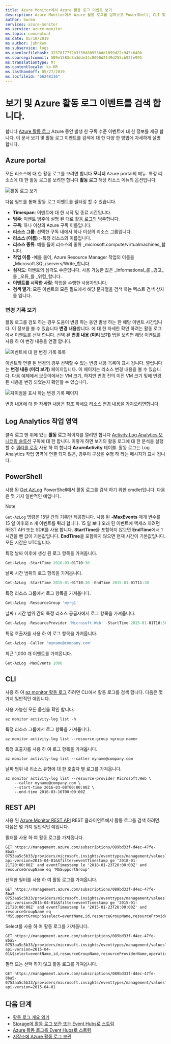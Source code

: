 ```yaml
---
title: Azure Monitor에서 Azure 활동 로그 이벤트 보기
description: Azure Monitor에서 Azure 활동 로그를 살펴보고 PowerShell, CLI 및 REST API를 사용 하 여 검색 합니다.
author: bwren
services: azure-monitor
ms.service: azure-monitor
ms.topic: conceptual
ms.date: 05/10/2019
ms.author: johnkem
ms.subservice: logs
ms.openlocfilehash: 32578f77f2b3f30d80953bdd1099d22c945c640b
ms.sourcegitcommit: 509e1583c3a3dde34c8090d2149d255cb92fe991
ms.translationtype: MT
ms.contentlocale: ko-KR
ms.lasthandoff: 05/27/2019
ms.locfileid: "66248116"
---
```

# <a name="view-and-retrieve-azure-activity-log-events"></a>보기 및 Azure 활동 로그 이벤트를 검색 합니다.

합니다 [Azure 활동 로그](activity-logs-overview.md) Azure 동안 발생 한 구독 수준 이벤트에 대 한 정보를 제공 합니다. 이 문서 보기 및 활동 로그 이벤트를 검색에 대 한 다양 한 방법에 자세하게 설명 합니다.

## <a name="azure-portal"></a>Azure portal
모든 리소스에 대 한 활동 로그를 보려면 합니다 **모니터** Azure portal의 메뉴. 특정 리소스에 대 한 활동 로그를 보려면 합니다 **활동 로그** 해당 리소스 메뉴의 옵션입니다.

![활동 로그 보기](./media/activity-logs-overview/view-activity-log.png)

다음 필드를 통해 활동 로그 이벤트를 필터링 할 수 있습니다.

* **Timespan**: 이벤트에 대 한 시작 및 종료 시간입니다.
* **범주**: 이벤트 범주에 설명 된 대로 [활동 로그의 범주](activity-logs-overview.md#categories-in-the-activity-log)합니다.
* **구독**: 하나 이상의 Azure 구독 이름입니다.
* **리소스 그룹**: 선택한 구독 내에서 하나 이상의 리소스 그룹입니다.
* **리소스 (이름)** :-특정 리소스의 이름입니다.
* **리소스 종류**: 예를 들어 리소스의 종류 _microsoft.compute/virtualmachines_합니다.
* **작업 이름** -예를 들어, Azure Resource Manager 작업의 이름을 _Microsoft.SQL/servers/Write_합니다.
* **심각도**: 이벤트의 심각도 수준입니다. 사용 가능한 값은 _Informational_를 _경고_를 _오류_를 _위험_합니다.
* **이벤트를 시작한 사람**: 작업을 수행한 사용자입니다.
* **검색 열기**: 모든 이벤트의 모든 필드에서 해당 문자열을 검색 하는 텍스트 검색 상자를 엽니다.

### <a name="view-change-history"></a>변경 기록 보기

활동 로그를 검토 하는 경우 도움이 변경 하는 동안 발생 하는 한 해당 이벤트 시간입니다. 이 정보를 볼 수 있습니다 **변경 내용**합니다. 에 대 한 자세한 확인 하려는 활동 로그에서 이벤트를 선택 합니다. 선택 된 **변경 내용 (미리 보기)** 탭을 보려면 해당 이벤트를 사용 하 여 변경 내용을 연결 합니다.

![이벤트에 대 한 변경 기록 목록](media/activity-logs-overview/change-history-event.png)

이벤트와 연결 된 변경의 경우 선택할 수 있는 변경 내용 목록이 표시 됩니다. 열립니다는 **변경 내용 (미리 보기)** 페이지입니다. 이 페이지는 리소스 변경 내용을 볼 수 있습니다. 다음 예제에서 보듯이에서는 VM 크기, 하지만 변경 전의 이전 VM 크기 및에 변경 된 내용을 변경 되었는지 확인할 수 있습니다.

![차이점을 표시 하는 변경 기록 페이지](media/activity-logs-overview/change-history-event-details.png)

변경 내용에 대 한 자세한 내용은 참조 하세요 [리소스 변경 내용을 가져오려면](../../governance/resource-graph/how-to/get-resource-changes.md)합니다.


## <a name="log-analytics-workspace"></a>Log Analytics 작업 영역
클릭 **로그** 맨 위에 있는 **활동 로그** 페이지를 열려면 합니다 [Activity Log Analytics 모니터링 솔루션](activity-log-collect.md) 구독에 대 한 합니다. 이렇게 하면 보기의 활동 로그에 대 한 분석을 실행할 수 [쿼리를 로깅](../log-query/log-query-overview.md) 사용 하 여 합니다 **AzureActivity** 테이블. 활동 로그는 Log Analytics 작업 영역에 연결 되지 않은, 경우이 구성을 수행 하 라는 메시지가 표시 됩니다.



## <a name="powershell"></a>PowerShell
사용 된 [Get AzLog](https://docs.microsoft.com/powershell/module/az.monitor/get-azlog) PowerShell에서 활동 로그를 검색 하기 위한 cmdlet입니다. 다음은 몇 가지 일반적인 예입니다.

> [!NOTE]
> `Get-AzLog` 명령은 15일 간의 기록만 제공합니다. 사용 된 **-MaxEvents** 매개 변수를 15 일 이후의 n 개 이벤트를 쿼리 합니다. 15 일 보다 오래 된 이벤트에 액세스 하려면 REST API 또는 SDK를 사용 합니다. **StartTime**을 포함하지 않으면 **EndTime**에서 1시간을 뺀 값이 기본값입니다. **EndTime**을 포함하지 않으면 현재 시간이 기본값입니다. 모든 시간은 UTC입니다.


특정 날짜 이후에 생성 된 로그 항목을 가져옵니다.

```powershell
Get-AzLog -StartTime 2016-03-01T10:30
```

날짜 시간 범위의 로그 항목을 가져옵니다.

```powershell
Get-AzLog -StartTime 2015-01-01T10:30 -EndTime 2015-01-01T11:30
```

특정 리소스 그룹에서 로그 항목을 가져옵니다.

```powershell
Get-AzLog -ResourceGroup 'myrg1'
```

날짜 / 시간 범위 간의 특정 리소스 공급자에서 로그 항목을 가져옵니다.

```powershell
Get-AzLog -ResourceProvider 'Microsoft.Web' -StartTime 2015-01-01T10:30 -EndTime 2015-01-01T11:30
```

특정 호출자를 사용 하 여 로그 항목을 가져옵니다.

```powershell
Get-AzLog -Caller 'myname@company.com'
```

최근 1,000 개 이벤트를 가져옵니다.

```powershell
Get-AzLog -MaxEvents 1000
```


## <a name="cli"></a>CLI
사용 하 여 [az monitor 활동 로그](cli-samples.md#view-activity-log-for-a-subscription) 하려면 CLI에서 활동 로그를 검색 합니다. 다음은 몇 가지 일반적인 예입니다.


사용 가능한 모든 옵션을 확인 합니다.

```azurecli
az monitor activity-log list -h
```

특정 리소스 그룹에서 로그 항목을 가져옵니다.

```azurecli
az monitor activity-log list --resource-group <group name>
```

특정 호출자를 사용 하 여 로그 항목을 가져옵니다.

```azurecli
az monitor activity-log list --caller myname@company.com
```

날짜 범위 내 리소스 유형에 대 한 호출자 별 로그를 가져옵니다.

```azurecli
az monitor activity-log list --resource-provider Microsoft.Web \
    --caller myname@company.com \
    --start-time 2016-03-08T00:00:00Z \
    --end-time 2016-03-16T00:00:00Z
```

## <a name="rest-api"></a>REST API
사용 된 [Azure Monitor REST API](https://docs.microsoft.com/rest/api/monitor/) REST 클라이언트에서 활동 로그를 검색 하려면. 다음은 몇 가지 일반적인 예입니다.

필터를 사용 하 여 활동 로그를 가져옵니다.

``` HTTP
GET https://management.azure.com/subscriptions/089bd33f-d4ec-47fe-8ba5-0753aa5c5b33/providers/microsoft.insights/eventtypes/management/values?api-version=2015-04-01&$filter=eventTimestamp ge '2018-01-21T20:00:00Z' and eventTimestamp le '2018-01-23T20:00:00Z' and resourceGroupName eq 'MSSupportGroup'
```

선택한 필터를 사용 하 여 활동 로그를 가져옵니다.

```HTTP
GET https://management.azure.com/subscriptions/089bd33f-d4ec-47fe-8ba5-0753aa5c5b33/providers/microsoft.insights/eventtypes/management/values?api-version=2015-04-01&$filter=eventTimestamp ge '2015-01-21T20:00:00Z' and eventTimestamp le '2015-01-23T20:00:00Z' and resourceGroupName eq 'MSSupportGroup'&$select=eventName,id,resourceGroupName,resourceProviderName,operationName,status,eventTimestamp,correlationId,submissionTimestamp,level
```

Select를 사용 하 여 활동 로그를 가져옵니다.

```HTTP
GET https://management.azure.com/subscriptions/089bd33f-d4ec-47fe-8ba5-0753aa5c5b33/providers/microsoft.insights/eventtypes/management/values?api-version=2015-04-01&$select=eventName,id,resourceGroupName,resourceProviderName,operationName,status,eventTimestamp,correlationId,submissionTimestamp,level
```

필터 또는 선택 하지 않고 활동 로그를 가져옵니다.

```HTTP
GET https://management.azure.com/subscriptions/089bd33f-d4ec-47fe-8ba5-0753aa5c5b33/providers/microsoft.insights/eventtypes/management/values?api-version=2015-04-01
```


## <a name="next-steps"></a>다음 단계

* [활동 로그 개요 읽기](activity-logs-overview.md)
* [Storage에 활동 로그 보관 또는 Event Hubs로 스트림](activity-log-export.md)
* [Azure 활동 로그를 Event Hubs로 스트림](activity-logs-stream-event-hubs.md)
* [저장소에 Azure 활동 로그 보관](archive-activity-log.md)

